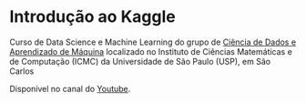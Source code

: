 # Introdução ao Kaggle

Curso de Data Science e Machine Learning do grupo de [Ciência de Dados e Aprendizado de Máquina](http://data.icmc.usp.br/) localizado no Instituto de Ciências Matemáticas e de Computação (ICMC) da Universidade de São Paulo (USP), em São Carlos

Disponível no canal do [Youtube](https://www.youtube.com/watch?v=6HR3wKTvgfE&list=PLFE-LjWAAP9R4G0WOXWuha4P5cCvw7hGB&index=7).


